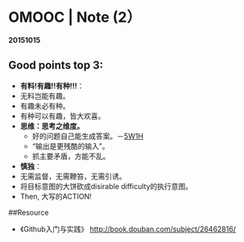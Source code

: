 # OMOOC | Note (2）
**20151015**


## Good points top 3:
- **有料!有趣!!有种!!!**：
 - 无料岂能有趣。
 - 有趣未必有种。
 - 有种可以有趣，皆大欢喜。
- **思维：思考之维度。**
  - 好的问题自己能生成答案。－[5W1H](http://wiki.woodpecker.org.cn/moin/5W1H)
  - “输出是更残酷的输入”。
  - 抓主要矛盾，方能不乱。
- **慎独**：
 - 无需监督，无需鞭笞，无需引诱。
 - 将目标意图的大饼砍成disirable difficulty的执行意图。
 - Then, 大写的ACTION!



##Resource
- 《Github入门与实践》 http://book.douban.com/subject/26462816/
